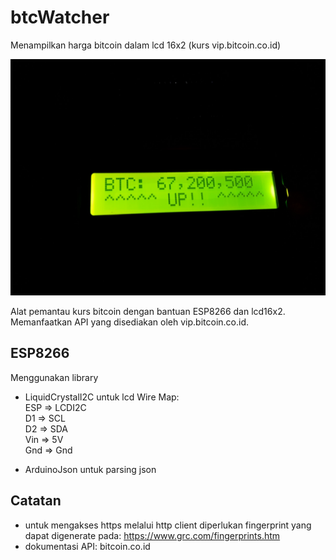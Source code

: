# btcWatcher
Menampilkan harga bitcoin dalam lcd 16x2 (kurs vip.bitcoin.co.id)

![header](https://github.com/fariswd/btcwatcher/raw/master/btcwatcher.jpg "Header")

Alat pemantau kurs bitcoin dengan bantuan ESP8266 dan lcd16x2. Memanfaatkan API yang disediakan oleh vip.bitcoin.co.id.

## ESP8266
Menggunakan library  
- LiquidCrystalI2C untuk lcd
Wire Map:  
ESP => LCDI2C  
D1 => SCL  
D2 => SDA  
Vin => 5V  
Gnd => Gnd

- ArduinoJson untuk parsing json

## Catatan
- untuk mengakses https melalui http client diperlukan fingerprint yang dapat digenerate pada: https://www.grc.com/fingerprints.htm
- dokumentasi API: bitcoin.co.id

